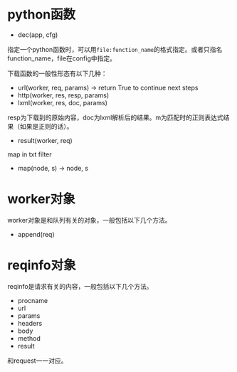 # python函数 #

* dec(app, cfg)

指定一个python函数时，可以用`file:function_name`的格式指定。或者只指名function_name，file在config中指定。

下载函数的一般性形态有以下几种：

* url(worker, req, params) -> return True to continue next steps
* http(worker, res, resp, params)
* lxml(worker, res, doc, params)

resp为下载到的原始内容，doc为lxml解析后的结果。m为匹配时的正则表达式结果（如果是正则的话）。

* result(worker, req)

map in txt filter

* map(node, s) -> node, s

# worker对象 #

worker对象是和队列有关的对象，一般包括以下几个方法。

* append(req)

# reqinfo对象 #

reqinfo是请求有关的内容，一般包括以下几个方法。

* procname
* url
* params
* headers
* body
* method
* result

和request一一对应。
